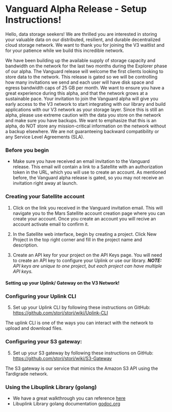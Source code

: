 # Vanguard Alpha Release - Setup Instructions!

Hello, data storage seekers! We are thrilled you are interested in storing your valuable data on our distributed, resilient, and durable decentralized cloud storage network. We want to thank you for joining the V3 waitlist and for your patience while we build this incredible network. 

We have been building up the available supply of storage capacity and bandwidth on the network for the last two months during the Explorer phase of our alpha.  The Vanguard release will welcome the first clients looking to store data to the network. This release is gated so we will be controlling how many invitations we send and each user will have disk space and egress bandwidth caps of 25 GB per month. We want to ensure you have a great experience during this alpha, and that the network grows at a sustainable pace. Your invitation to join the Vanguard alpha will give you early access to the V3 network to start integrating with our library and build applications with our V3 network as your storage layer. Since this is still an alpha, please use extreme caution with the data you store on the network and make sure you have backups. We want to emphasize that this is an alpha, do NOT store any mission-critical information on the network without a backup elsewhere. We are not guaranteeing backward compatibility or any Service Level Agreements (SLA). 


### Before you begin
- Make sure you have received an email invitation to the Vanguard release. This email will contain a link to a Satellite with an authorization token in the URL, which you will use to create an account. As mentioned before, the Vanguard alpha release is gated, so you may not receive an invitation right away at launch. 


### Creating your Satellite account

1) Click on the link you received in the Vanguard invitation email. This will navigate you to the Mars Satellite account creation page where you can create your account. Once you create an account you will recive an account activate email to confirm it.

2) In the Satellite web interface, begin by creating a project. Click New Project in the top right corner and fill in the project name and description.

3) Create an API key for your project on the API Keys page. You will need to create an API key to configure your Uplink or use our library. 
*__NOTE:__ API keys are unique to one project, but each project can have multiple API keys.*


#### Setting up your Uplink/ Gateway on the V3 Network!


### Configuring your Uplink CLI

5) Set up your Uplink CLI by following these instructions on GitHub: https://github.com/storj/storj/wiki/Uplink-CLI

The uplink CLI is one of the ways you can interact with the network to upload and download files. 

### Configuring your S3 gateway:

5) Set up your S3 gateway by following these instructions on GitHub: https://github.com/storj/storj/wiki/S3-Gateway

The S3 gateway is our service that mimics the Amazon S3 API using the Tardigrade network.

### Using the Libuplink Library (golang)

- We have a great walkthrough you can reference [here](https://github.com/storj/docs/blob/master/Libuplink-Walkthrough.md)
- Libuplink Library golang documentation [godoc.org](http://godoc.org/storj.io/storj/lib/uplink)

